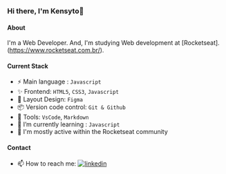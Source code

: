 ### Hi there, I'm Kensyto👋

#### About
I'm a Web Developer. And, I'm studying Web development at [Rocketseat].(https://www.rocketseat.com.br/).

#### Current Stack
- ⚡️ Main language : `Javascript`
- ✨ Frontend: `HTML5`, `CSS3`, `Javascript`
- 🎨 Layout Design: `Figma`
- 📦️ Version code control: `Git & Github`
- 🔧 Tools: `VsCode`, `Markdown`
- 🌱 I’m currently learning : `Javascript`
- 🚀 I'm mostly active within the Rocketseat community

#### Contact

- 📫 How to reach me: [![linkedin](https://img.shields.io/badge/linkedin-0A66C2?style=for-the-badge&logo=linkedin&logoColor=white)](https://www.linkedin.com/in/kensytokb)
